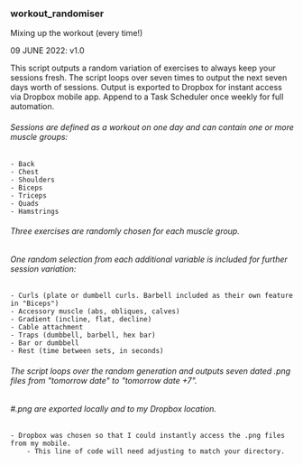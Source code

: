 ### workout_randomiser
Mixing up the workout (every time!)

09 JUNE 2022:
v1.0

This script outputs a random variation of exercises to always keep your sessions fresh. The script loops over seven times to output the next seven days worth of sessions. Output is exported to Dropbox for instant access via Dropbox mobile app. Append to a Task Scheduler once weekly for full automation.


###### Sessions are defined as a workout on one day and can contain one or more muscle groups:
    - Back
    - Chest
    - Shoulders
    - Biceps
    - Triceps
    - Quads
    - Hamstrings
    
###### Three exercises are randomly chosen for each muscle group.
###### One random selection from each additional variable is included for further session variation: 
    - Curls (plate or dumbell curls. Barbell included as their own feature in "Biceps")
    - Accessory muscle (abs, obliques, calves)
    - Gradient (incline, flat, decline)
    - Cable attachment
    - Traps (dumbbell, barbell, hex bar)
    - Bar or dumbbell
    - Rest (time between sets, in seconds)
    
###### The script loops over the random generation and outputs seven dated .png files from "tomorrow date" to "tomorrow date +7".
###### #.png are exported locally and to my Dropbox location.
    - Dropbox was chosen so that I could instantly access the .png files from my mobile.
        - This line of code will need adjusting to match your directory.
